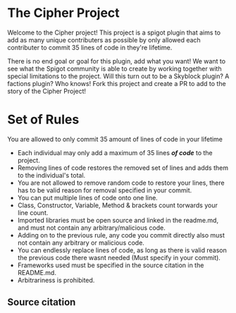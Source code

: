 # The Cipher Project

Welcome to the Cipher project! This project is a spigot plugin that aims to add as many unique contributers as possible by
only allowed each contributer to commit 35 lines of code in they're lifetime.

There is no end goal or goal for this plugin, add what you want! We want to see what the Spigot community is able to create by
working together with special limitations to the project. Will this turn out to be a Skyblock plugin? A factions plugin? Who knows! Fork this project 
and create a PR to add to the story of the Cipher Project!


# Set of Rules
You are allowed to only commit 35 amount of lines of code in your lifetime
 - Each individual may only add a maximum of 35 lines <b><i>of code</i></b> to the project.
 - Removing lines of code restores the removed set of lines and adds them to the individual's total.
 - You are not allowed to remove random code to restore your lines, there has to be valid reason for removal specified in your commit.
 - You can put multiple lines of code onto one line.
 - Class, Constructor, Variable, Method & brackets count torwards your line count.
 - Imported libraries must be open source and linked in the readme.md, and must not contain any arbitrary/malicious code.
 - Adding on to the previous rule, any code you commit directly also must not contain any arbitrary or malicious code.
 - You can endlessly replace lines of code, as long as there is valid reason the previous code there wasnt needed (Must specify in your commit).
 - Frameworks used must be specified in the source citation in the README.md.
 - Arbitrariness is prohibited.


## Source citation
